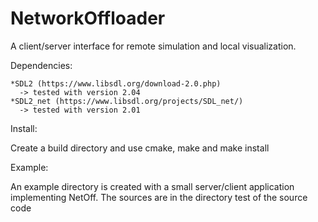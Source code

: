 # NetworkOffloader
A client/server interface for remote simulation and local visualization.  

Dependencies:

    *SDL2 (https://www.libsdl.org/download-2.0.php) 
      -> tested with version 2.04
    *SDL2_net (https://www.libsdl.org/projects/SDL_net/)
      -> tested with version 2.01
      
      
Install:
  
  Create a build directory and use cmake, make and make install
  
Example:
  
  An example directory is created with a small server/client application implementing NetOff. The sources are in the directory test of the source code
